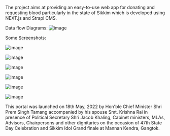 The project aims at providing an easy-to-use web app for donating and requesting blood particularly in the state of Sikkim which is developed using NEXT.js and Strapi CMS.

Data flow Diagrams:
![image](https://github.com/srijan-Git1247/SikkimBloodDonation-WebApp/assets/73276238/6f8c2501-e650-4974-9a66-89d5370c97c4)

Some Screenshots:

![image](https://github.com/srijan-Git1247/SikkimBloodDonation-WebApp/assets/73276238/a269970f-c10a-49f6-be83-0a2b2e903e3b)



![image](https://github.com/srijan-Git1247/SikkimBloodDonation-WebApp/assets/73276238/0fc2d3ac-209e-4578-9a17-fe0be51af22a)



![image](https://github.com/srijan-Git1247/SikkimBloodDonation-WebApp/assets/73276238/1f5cf420-4611-4ce7-ae66-cd17d7231e20)



![image](https://github.com/srijan-Git1247/SikkimBloodDonation-WebApp/assets/73276238/6faad1e8-276a-4534-bd67-4b96dd5f6296)


![image](https://github.com/srijan-Git1247/SikkimBloodDonation-WebApp/assets/73276238/f9c3fe70-0c06-4d2d-ac59-58532e0c580b)



![image](https://github.com/srijan-Git1247/SikkimBloodDonation-WebApp/assets/73276238/59b9831f-ca9e-47d0-847f-395198af7271)



This portal was launched on 18th May, 2022 by Hon'ble Chief Minister Shri Prem Singh Tamang accompanied by his spouse Smt. Krishna Rai in presence of Political Secretary Shri Jacob Khaling, Cabinet ministers, MLAs, Advisors, Chairpersons and other dignitaries on the occasion of 47th State Day Celebration and Sikkim Idol Grand finale at Mannan Kendra, Gangtok.




